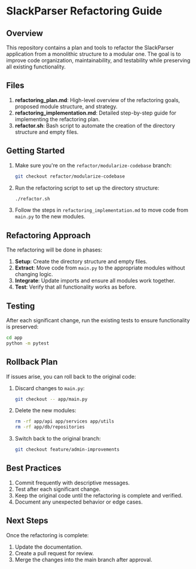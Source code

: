 # SlackParser Refactoring Guide

## Overview

This repository contains a plan and tools to refactor the SlackParser application from a monolithic structure to a modular one. The goal is to improve code organization, maintainability, and testability while preserving all existing functionality.

## Files

1. **refactoring_plan.md**: High-level overview of the refactoring goals, proposed module structure, and strategy.
2. **refactoring_implementation.md**: Detailed step-by-step guide for implementing the refactoring plan.
3. **refactor.sh**: Bash script to automate the creation of the directory structure and empty files.

## Getting Started

1. Make sure you're on the `refactor/modularize-codebase` branch:
   ```bash
   git checkout refactor/modularize-codebase
   ```

2. Run the refactoring script to set up the directory structure:
   ```bash
   ./refactor.sh
   ```

3. Follow the steps in `refactoring_implementation.md` to move code from `main.py` to the new modules.

## Refactoring Approach

The refactoring will be done in phases:

1. **Setup**: Create the directory structure and empty files.
2. **Extract**: Move code from `main.py` to the appropriate modules without changing logic.
3. **Integrate**: Update imports and ensure all modules work together.
4. **Test**: Verify that all functionality works as before.

## Testing

After each significant change, run the existing tests to ensure functionality is preserved:

```bash
cd app
python -m pytest
```

## Rollback Plan

If issues arise, you can roll back to the original code:

1. Discard changes to `main.py`:
   ```bash
   git checkout -- app/main.py
   ```

2. Delete the new modules:
   ```bash
   rm -rf app/api app/services app/utils
   rm -rf app/db/repositories
   ```

3. Switch back to the original branch:
   ```bash
   git checkout feature/admin-improvements
   ```

## Best Practices

1. Commit frequently with descriptive messages.
2. Test after each significant change.
3. Keep the original code until the refactoring is complete and verified.
4. Document any unexpected behavior or edge cases.

## Next Steps

Once the refactoring is complete:

1. Update the documentation.
2. Create a pull request for review.
3. Merge the changes into the main branch after approval.
